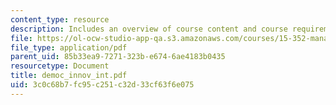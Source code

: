 ```yaml
---
content_type: resource
description: Includes an overview of course content and course requirements.
file: https://ol-ocw-studio-app-qa.s3.amazonaws.com/courses/15-352-managing-innovation-emerging-trends-spring-2005/3c0c68b7fc95c251c32d33cf63f6e075_democ_innov_int.pdf
file_type: application/pdf
parent_uid: 85b33ea9-7271-323b-e674-6ae4183b0435
resourcetype: Document
title: democ_innov_int.pdf
uid: 3c0c68b7-fc95-c251-c32d-33cf63f6e075
---
```

